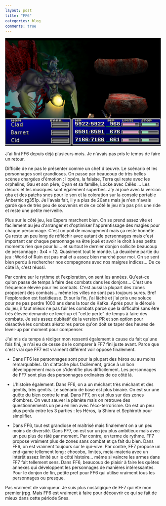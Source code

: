 ```yaml
---
layout: post
title: "FF6"
categories: blog
comments: true
---
```


![FF7](https://github.com/homeostasie/bouquins/raw/master/_pics/jv/ff/FF7.png)

J'ai fini FF6 depuis déjà plusieurs mois. Je n'avais pas pris le temps de faire un retour. 

Difficile de ne pas le présenter comme un chef d'œuvre. Le scénario et les personnages sont grandioses. On passe par beaucoup de très belles scènes chargées d'émotion : l'opéra, la falaise, Terra qui reste avec les orphelins, Gau et son père, Cyan et sa famille, Locke avec Célès ... Les décors et les musiques sont également superbes. J'y ai joué avec la version gba et des patchs snes pour le son et la coloration sur la console portable Anbernic rg351p. Je l'avais fait, il y a plus de 20ans mais je n'en n'avais gardé que de très peu de souvenirs et de ce côté le jeu n'a pas pris une ride et reste une petite merveille. 

Plus sur le côté jeu, les Espers marchent bien. On se prend assez vite et facilement au jeu d'arranger et d'optimiser l'apprentissage des magies pour chaque personnage. C'est un poil de management mais ça reste honnête. Ça reste un peu long de réfléchir avec autant de personnages mais c'est important car chaque personnage va être joué et avoir le droit à ses petits moments rien que pour lui... et surtout le dernier donjon sollicite beaucoup de personnage : 3x4 = 12. Quasiment tout le monde. La deuxième partie du jeu : World of Ruin est pas mal et a assez bien marché pour moi. On se sent bien perdu à rechercher nos compagnons avec nos maigres indices... De ce côté là, c'est réussi. 

Par contre sur le rythme et l'exploration, on sent les années. Qu'est-ce qu'on passe de temps à faire des combats dans les donjons... C'est une fréquence élevée pour les combats. C'est aussi la plupart des zones proposent des combats... même les villes ne sont pas toujours sures. Bref l'exploration est fastidieuse. Et sur la fin, j'ai lâché et j'ai pris une soluce pour ne pas perdre 1000 ans dans la tour de Kafka. Après pour le déroulé du jeu, il faut mieux ne pas fuir les combats parce que la difficulté sans être très élevée demande ce level-up et "cette perte" de temps à faire des combats. Je suis assez dubitatif de la version PR et son option pour désactivé les combats aléatoires parce qu'on doit se taper des heures de level-up par moment pour compenser. 

J'ai mis du temps à rédiger mon ressenti également à cause du fait qu'une fois fini, je n'ai eu de cesse de le comparer à FF7 fini juste avant. Parce que c'est vrai que FF7 est vraiment différent voir opposé finalement.

- Dans FF6 les personnages sont pour la plupart des héros ou au moins remarquables. On s'attache plus facilement, grâce à un bon développement mais on s'identifie plus difficilement. Les personnages de FF7 sont plus des personnages ordinaires de ce côté là. 

- L'histoire également. Dans FF6, on a un méchant très méchant et des gentils, très gentils. Le scénario de base est plus binaire. On est sur une quête du bien contre le mal. Dans FF7, on est plus sur des zones d'ombres. On veut sauver la planète mais on retrouve des questionnements un peu en lien avec l'éco-terrorisme. On est un peu plus perdu entre les 3 parties : les Héros, la Shinra et Sephiroth pour simplifier. 

- Dans FF6, tout est grandiose et maîtrisé mais finalement on a un peu moins de diversité. Dans FF7, on est sur un jeu plus ambitieux mais avec un peu plus de râté par moment. Par contre, en terme de rythme. FF7 propose vraiment plus de zones sans combat et ça fait du bien. Dans FF6, on est vraiment toujours sur le qui-vive. Par contre, FF7 propose un end-game tellement long : chocobo, limites, meta-materia avec un intérêt assez limité sur le côté histoire... même si vaincre les armes dans FF7 fait tellement sens. Dans FF6, beaucoup de plaisir à faire les quêtes annexes qui développent les personnages de manières intéressantes. Pour le donjon de fin, petite pref pour FF6 qui utilise vraiment tous les personnages ou presque. 

Pas vraiment de vainqueur. Je suis plus nostalgique de FF7 qui été mon premier jrpg. Mais FF6 est vraiment à faire pour découvrir ce qui se fait de mieux dans cette période Snes. 